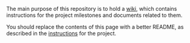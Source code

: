 The main purpose of this repository is to hold a
[wiki](https://github.com/pioneer-dsl-2018/project/wiki), which contains
instructions for the project milestones and documents related to them.

You should replace the contents of this page with a better README, as described
in the
[instructions](https://github.com/pioneer-dsl-2018/project/wiki/Instructions)
for the project.